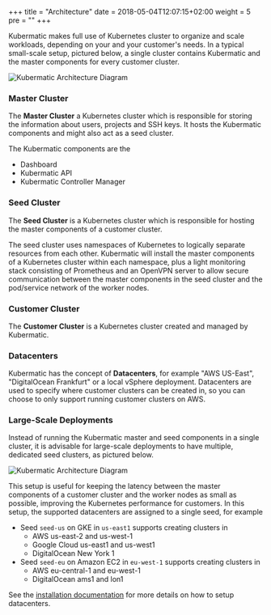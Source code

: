 +++
title = "Architecture"
date = 2018-05-04T12:07:15+02:00
weight = 5
pre = "<b></b>"
+++

Kubermatic makes full use of Kubernetes cluster to organize and scale workloads, depending on your and your customer's
needs. In a typical small-scale setup, pictured below, a single cluster contains Kubermatic and the master components
for every customer cluster.

![Kubermatic Architecture Diagram](/img/concepts/architecture/combined-master-seed.png)

### Master Cluster

The **Master Cluster** a Kubernetes cluster which is responsible for storing the information about users, projects and
SSH keys. It hosts the Kubermatic components and might also act as a seed cluster.

The Kubermatic components are the

* Dashboard
* Kubermatic API
* Kubermatic Controller Manager

### Seed Cluster

The **Seed Cluster** is a Kubernetes cluster which is responsible for hosting the master components of a customer
cluster.

The seed cluster uses namespaces of Kubernetes to logically separate resources from each other. Kubermatic will install
the master components of a Kubernetes cluster within each namespace, plus a light monitoring stack consisting of
Prometheus and an OpenVPN server to allow secure communication between the master components in the seed cluster and the
pod/service network of the worker nodes.

### Customer Cluster

The **Customer Cluster** is a Kubernetes cluster created and managed by Kubermatic.

### Datacenters

Kubermatic has the concept of **Datacenters**, for example "AWS US-East", "DigitalOcean Frankfurt" or a local vSphere
deployment. Datacenters are used to specify where customer clusters can be created in, so you can choose to only support
running customer clusters on AWS.

### Large-Scale Deployments

Instead of running the Kubermatic master and seed components in a single cluster, it is advisable for large-scale
deployments to have multiple, dedicated seed clusters, as pictured below.

![Kubermatic Architecture Diagram](/img/concepts/architecture/dedicated-seeds.png)

This setup is useful for keeping the latency between the master components of a customer cluster and the worker nodes as
small as possible, improving the Kubernetes performance for customers. In this setup, the supported datacenters are
assigned to a single seed, for example

* Seed `seed-us` on GKE in `us-east1` supports creating clusters in
  * AWS us-east-2 and us-west-1
  * Google Cloud us-east1 and us-west1
  * DigitalOcean New York 1
* Seed `seed-eu` on Amazon EC2 in `eu-west-1` supports creating clusters in
  * AWS eu-central-1 and eu-west-1
  * DigitalOcean ams1 and lon1

See the [installation documentation](../../installation/install_kubermatic/) for more details on how to setup
datacenters.
